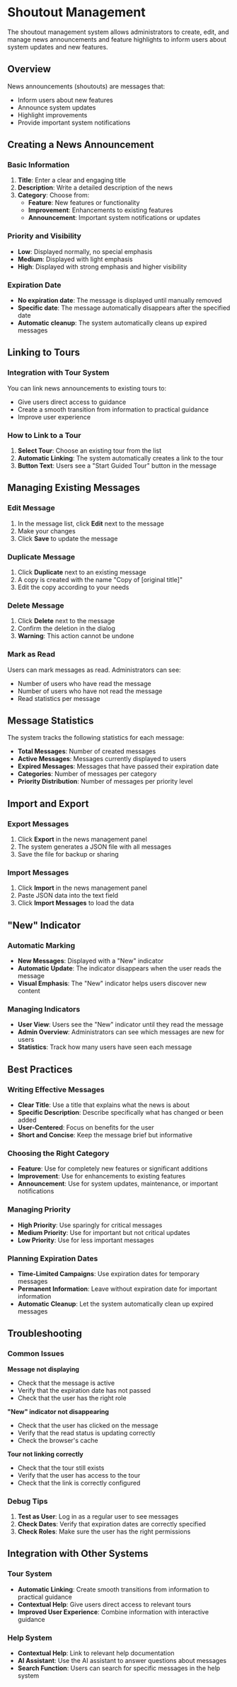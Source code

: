# Shoutout Management

The shoutout management system allows administrators to create, edit, and manage news announcements and feature highlights to inform users about system updates and new features.

## Overview

News announcements (shoutouts) are messages that:
- Inform users about new features
- Announce system updates
- Highlight improvements
- Provide important system notifications

## Creating a News Announcement

### Basic Information

1. **Title**: Enter a clear and engaging title
2. **Description**: Write a detailed description of the news
3. **Category**: Choose from:
   - **Feature**: New features or functionality
   - **Improvement**: Enhancements to existing features
   - **Announcement**: Important system notifications or updates

### Priority and Visibility

- **Low**: Displayed normally, no special emphasis
- **Medium**: Displayed with light emphasis
- **High**: Displayed with strong emphasis and higher visibility

### Expiration Date

- **No expiration date**: The message is displayed until manually removed
- **Specific date**: The message automatically disappears after the specified date
- **Automatic cleanup**: The system automatically cleans up expired messages

## Linking to Tours

### Integration with Tour System

You can link news announcements to existing tours to:
- Give users direct access to guidance
- Create a smooth transition from information to practical guidance
- Improve user experience

### How to Link to a Tour

1. **Select Tour**: Choose an existing tour from the list
2. **Automatic Linking**: The system automatically creates a link to the tour
3. **Button Text**: Users see a "Start Guided Tour" button in the message

## Managing Existing Messages

### Edit Message

1. In the message list, click **Edit** next to the message
2. Make your changes
3. Click **Save** to update the message

### Duplicate Message

1. Click **Duplicate** next to an existing message
2. A copy is created with the name "Copy of [original title]"
3. Edit the copy according to your needs

### Delete Message

1. Click **Delete** next to the message
2. Confirm the deletion in the dialog
3. **Warning**: This action cannot be undone

### Mark as Read

Users can mark messages as read. Administrators can see:
- Number of users who have read the message
- Number of users who have not read the message
- Read statistics per message

## Message Statistics

The system tracks the following statistics for each message:
- **Total Messages**: Number of created messages
- **Active Messages**: Messages currently displayed to users
- **Expired Messages**: Messages that have passed their expiration date
- **Categories**: Number of messages per category
- **Priority Distribution**: Number of messages per priority level

## Import and Export

### Export Messages

1. Click **Export** in the news management panel
2. The system generates a JSON file with all messages
3. Save the file for backup or sharing

### Import Messages

1. Click **Import** in the news management panel
2. Paste JSON data into the text field
3. Click **Import Messages** to load the data

## "New" Indicator

### Automatic Marking

- **New Messages**: Displayed with a "New" indicator
- **Automatic Update**: The indicator disappears when the user reads the message
- **Visual Emphasis**: The "New" indicator helps users discover new content

### Managing Indicators

- **User View**: Users see the "New" indicator until they read the message
- **Admin Overview**: Administrators can see which messages are new for users
- **Statistics**: Track how many users have seen each message

## Best Practices

### Writing Effective Messages

- **Clear Title**: Use a title that explains what the news is about
- **Specific Description**: Describe specifically what has changed or been added
- **User-Centered**: Focus on benefits for the user
- **Short and Concise**: Keep the message brief but informative

### Choosing the Right Category

- **Feature**: Use for completely new features or significant additions
- **Improvement**: Use for enhancements to existing features
- **Announcement**: Use for system updates, maintenance, or important notifications

### Managing Priority

- **High Priority**: Use sparingly for critical messages
- **Medium Priority**: Use for important but not critical updates
- **Low Priority**: Use for less important messages

### Planning Expiration Dates

- **Time-Limited Campaigns**: Use expiration dates for temporary messages
- **Permanent Information**: Leave without expiration date for important information
- **Automatic Cleanup**: Let the system automatically clean up expired messages

## Troubleshooting

### Common Issues

**Message not displaying**
- Check that the message is active
- Verify that the expiration date has not passed
- Check that the user has the right role

**"New" indicator not disappearing**
- Check that the user has clicked on the message
- Verify that the read status is updating correctly
- Check the browser's cache

**Tour not linking correctly**
- Check that the tour still exists
- Verify that the user has access to the tour
- Check that the link is correctly configured

### Debug Tips

1. **Test as User**: Log in as a regular user to see messages
2. **Check Dates**: Verify that expiration dates are correctly specified
3. **Check Roles**: Make sure the user has the right permissions

## Integration with Other Systems

### Tour System

- **Automatic Linking**: Create smooth transitions from information to practical guidance
- **Contextual Help**: Give users direct access to relevant tours
- **Improved User Experience**: Combine information with interactive guidance

### Help System

- **Contextual Help**: Link to relevant help documentation
- **AI Assistant**: Use the AI assistant to answer questions about messages
- **Search Function**: Users can search for specific messages in the help system
